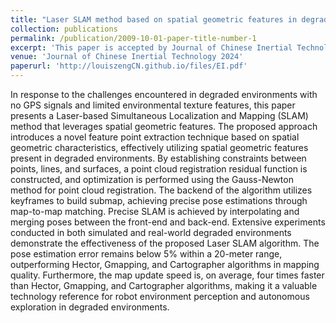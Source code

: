 ```yaml
---
title: "Laser SLAM method based on spatial geometric features in degraded environment"
collection: publications
permalink: /publication/2009-10-01-paper-title-number-1
excerpt: 'This paper is accepted by Journal of Chinese Inertial Technology.'
venue: 'Journal of Chinese Inertial Technology 2024'
paperurl: 'http://louiszengCN.github.io/files/EI.pdf'
---
```


In response to the challenges encountered in degraded environments with no GPS signals and limited environmental texture features, this paper presents a Laser-based Simultaneous Localization and Mapping (SLAM) method that leverages spatial geometric features. The proposed approach introduces a novel feature point extraction technique based on spatial geometric characteristics, effectively utilizing spatial geometric features present in degraded environments. By establishing constraints between points, lines, and surfaces, a point cloud registration residual function is constructed, and optimization is performed using the Gauss-Newton method for point cloud registration. The backend of the algorithm utilizes keyframes to build submap, achieving precise pose estimations through map-to-map matching. Precise SLAM is achieved by interpolating and merging poses between the front-end and back-end. Extensive experiments conducted in both simulated and real-world degraded environments demonstrate the effectiveness of the proposed Laser SLAM algorithm. The pose estimation error remains below 5% within a 20-meter range, outperforming Hector, Gmapping, and Cartographer algorithms in mapping quality. Furthermore, the map update speed is, on average, four times faster than Hector, Gmapping, and Cartographer algorithms, making it a valuable technology reference for robot environment perception and autonomous exploration in degraded environments.
